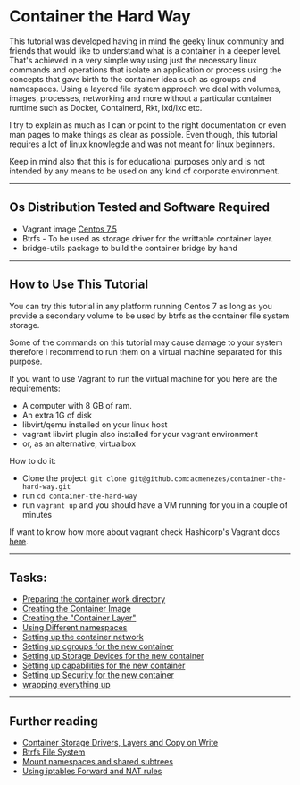 # Container the Hard Way

This tutorial was developed having in mind the geeky linux community and friends that would like to understand what is a container in a deeper level. That's achieved in a very simple way using just the necessary linux commands and operations that isolate an application or process using the concepts that gave birth to the container idea such as cgroups and namespaces. Using a layered file system approach we deal with volumes, images, processes, networking and more without a particular container runtime such as Docker, Containerd, Rkt, lxd/lxc etc.

I try to explain as much as I can or point to the right documentation or even man pages to make things as clear as possible. Even though, this tutorial requires a lot of linux knowlegde and was not meant for linux beginners.

 Keep in mind also that this is for educational purposes only and is not intended by any means to be used on any kind of corporate environment.

---

## Os Distribution Tested and Software Required

* Vagrant image [Centos 7.5](https://app.vagrantup.com/generic/boxes/centos7)
* Btrfs - To be used as storage driver for the writtable container layer.
* bridge-utils package to build the container bridge by hand

---
## How to Use This Tutorial

You can try this tutorial in any platform running Centos 7 as long as you provide a secondary volume to be used by btrfs as the container file system storage.

Some of the commands on this tutorial may cause damage to your system therefore I recommend to run them on a virtual machine separated for this purpose.

If you want to use Vagrant to run the virtual machine for you here are the requirements:

- A computer with 8 GB of ram.
- An extra 1G of disk
- libvirt/qemu installed on your linux host
- vagrant libvirt plugin also installed for your vagrant environment
- or, as an alternative, virtualbox

How to do it:
- Clone the project: `git clone git@github.com:acmenezes/container-the-hard-way.git`
- run `cd container-the-hard-way`
- run `vagrant up` and you should have a VM running for you in a couple of minutes

If want to know how more about vagrant check Hashicorp's Vagrant docs [here](https://www.vagrantup.com/docs/index.html).

---

## Tasks:

* [Preparing the container work directory](docs/01-container_workdir.md)
* [Creating the Container Image](docs/02-container_image.md)
* [Creating the "Container Layer"](docs/03-container_layer.md)
* [Using Different namespaces](docs/04-namespaces.md)
* [Setting up the container network](docs/05-network.md)
* [Setting up cgroups for the new container](docs/06-cgroups.md)
* [Setting up Storage Devices for the new container]()
* [Setting up capabilities for the new container]()
* [Setting up Security for the new container]()
* [wrapping everything up]()

---

## Further reading


* [Container Storage Drivers, Layers and Copy on Write](https://docs.docker.com/storage/storagedriver/)
* [Btrfs File System](https://btrfs.wiki.kernel.org/index.php/Main_Page)
* [Mount namespaces and shared subtrees](https://lwn.net/Articles/689856/)
* [Using iptables Forward and NAT rules](https://access.redhat.com/documentation/en-US/Red_Hat_Enterprise_Linux/4/html/Security_Guide/s1-firewall-ipt-fwd.html)